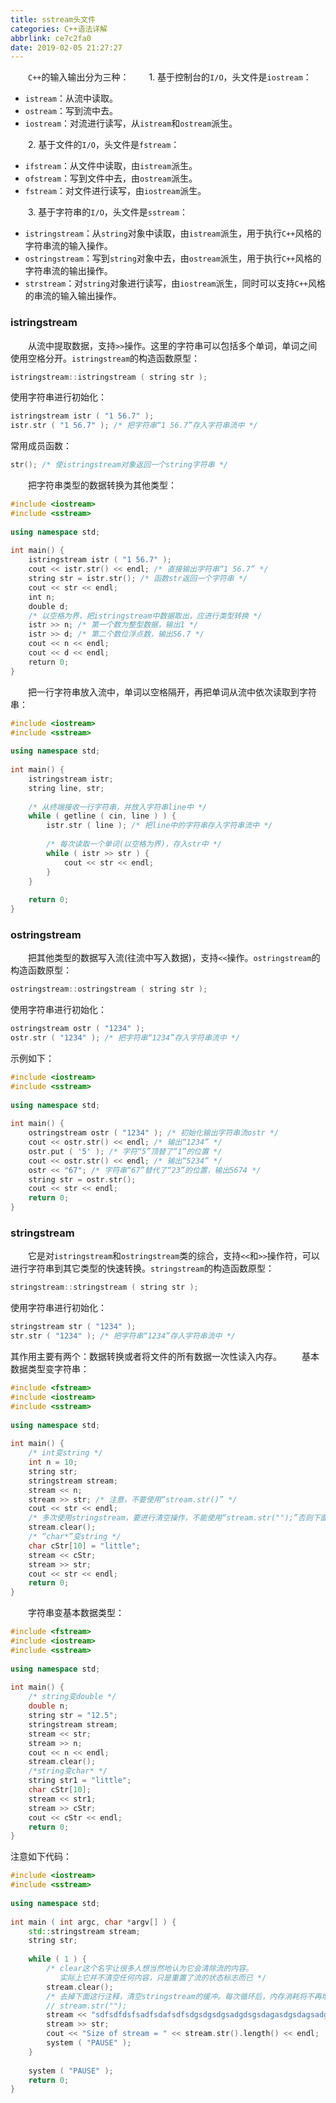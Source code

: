 ```yaml
---
title: sstream头文件
categories: C++语法详解
abbrlink: ce7c2fa0
date: 2019-02-05 21:27:27
---
```

&emsp;&emsp;`C++`的输入输出分为三种：
&emsp;&emsp;1. 基于控制台的`I/O`，头文件是`iostream`：

- `istream`：从流中读取。
- `ostream`：写到流中去。
- `iostream`：对流进行读写，从`istream`和`ostream`派生。

&emsp;&emsp;2. 基于文件的`I/O`，头文件是`fstream`：

- `ifstream`：从文件中读取，由`istream`派生。
- `ofstream`：写到文件中去，由`ostream`派生。
- `fstream`：对文件进行读写，由`iostream`派生。

&emsp;&emsp;3. 基于字符串的`I/O`，头文件是`sstream`：

- `istringstream`：从`string`对象中读取，由`istream`派生，用于执行`C++`风格的字符串流的输入操作。
- `ostringstream`：写到`string`对象中去，由`ostream`派生，用于执行`C++`风格的字符串流的输出操作。
- `strstream`：对`string`对象进行读写，由`iostream`派生，同时可以支持`C++`风格的串流的输入输出操作。

### istringstream

&emsp;&emsp;从流中提取数据，支持`>>`操作。这里的字符串可以包括多个单词，单词之间使用空格分开。`istringstream`的构造函数原型：

``` cpp
istringstream::istringstream ( string str );
```

使用字符串进行初始化：

``` cpp
istringstream istr ( "1 56.7" );
istr.str ( "1 56.7" ); /* 把字符串“1 56.7”存入字符串流中 */
```

常用成员函数：

``` cpp
str(); /* 使istringstream对象返回一个string字符串 */
```

&emsp;&emsp;把字符串类型的数据转换为其他类型：

``` cpp
#include <iostream>
#include <sstream>
​
using namespace std;
​
int main() {
    istringstream istr ( "1 56.7" );
    cout << istr.str() << endl; /* 直接输出字符串“1 56.7” */
    string str = istr.str(); /* 函数str返回一个字符串 */
    cout << str << endl;
    int n;
    double d;
    /* 以空格为界，把istringstream中数据取出，应进行类型转换 */
    istr >> n; /* 第一个数为整型数据，输出1 */
    istr >> d; /* 第二个数位浮点数，输出56.7 */
    cout << n << endl;
    cout << d << endl;
    return 0;
}
```

&emsp;&emsp;把一行字符串放入流中，单词以空格隔开，再把单词从流中依次读取到字符串：

``` cpp
#include <iostream>
#include <sstream>
​
using namespace std;
​
int main() {
    istringstream istr;
    string line, str;
​
    /* 从终端接收一行字符串，并放入字符串line中 */
    while ( getline ( cin, line ) ) {
        istr.str ( line ); /* 把line中的字符串存入字符串流中 */
​
        /* 每次读取一个单词(以空格为界)，存入str中 */
        while ( istr >> str ) {
            cout << str << endl;
        }
    }
​
    return 0;
}
```

### ostringstream

&emsp;&emsp;把其他类型的数据写入流(往流中写入数据)，支持`<<`操作。`ostringstream`的构造函数原型：

``` cpp
ostringstream::ostringstream ( string str );
```

使用字符串进行初始化：

``` cpp
ostringstream ostr ( "1234" );
ostr.str ( "1234" ); /* 把字符串“1234”存入字符串流中 */
```

示例如下：

``` cpp
#include <iostream>
#include <sstream>
​
using namespace std;
​
int main() {
    ostringstream ostr ( "1234" ); /* 初始化输出字符串流ostr */
    cout << ostr.str() << endl; /* 输出“1234” */
    ostr.put ( '5' ); /* 字符“5”顶替了“1”的位置 */
    cout << ostr.str() << endl; /* 输出“5234” */
    ostr << "67"; /* 字符串“67”替代了“23”的位置，输出5674 */
    string str = ostr.str();
    cout << str << endl;
    return 0;
}
```

### stringstream

&emsp;&emsp;它是对`istringstream`和`ostringstream`类的综合，支持`<<`和`>>`操作符，可以进行字符串到其它类型的快速转换。`stringstream`的构造函数原型：

``` cpp
stringstream::stringstream ( string str );
```

使用字符串进行初始化：

``` cpp
stringstream str ( "1234" );
str.str ( "1234" ); /* 把字符串“1234”存入字符串流中 */
```

其作用主要有两个：数据转换或者将文件的所有数据一次性读入内存。
&emsp;&emsp;基本数据类型变字符串：

``` cpp
#include <fstream>
#include <iostream>
#include <sstream>
​
using namespace std;
​
int main() {
    /* int变string */
    int n = 10;
    string str;
    stringstream stream;
    stream << n;
    stream >> str; /* 注意，不要使用“stream.str()” */
    cout << str << endl;
    /* 多次使用stringstream，要进行清空操作，不能使用“stream.str("");”否则下面输出10 */
    stream.clear();
    /* “char*”变string */
    char cStr[10] = "little";
    stream << cStr;
    stream >> str;
    cout << str << endl;
    return 0;
}
```

&emsp;&emsp;字符串变基本数据类型：

``` cpp
#include <fstream>
#include <iostream>
#include <sstream>
​
using namespace std;
​
int main() {
    /* string变double */
    double n;
    string str = "12.5";
    stringstream stream;
    stream << str;
    stream >> n;
    cout << n << endl;
    stream.clear();
    /*string变char* */
    string str1 = "little";
    char cStr[10];
    stream << str1;
    stream >> cStr;
    cout << cStr << endl;
    return 0;
}
```

注意如下代码：

``` cpp
#include <iostream>
#include <sstream>
​
using namespace std;
​
int main ( int argc, char *argv[] ) {
    std::stringstream stream;
    string str;
​
    while ( 1 ) {
        /* clear这个名字让很多人想当然地认为它会清除流的内容。
           实际上它并不清空任何内容，只是重置了流的状态标志而已 */
        stream.clear();
        /* 去掉下面这行注释，清空stringstream的缓冲。每次循环后，内存消耗将不再增加 */
        // stream.str("");
        stream << "sdfsdfdsfsadfsdafsdfsdgsdgsdgsadgdsgsdagasdgsdagsadgsdgsgdsagsadgs";
        stream >> str;
        cout << "Size of stream = " << stream.str().length() << endl;
        system ( "PAUSE" );
    }
​
    system ( "PAUSE" );
    return 0;
}
```